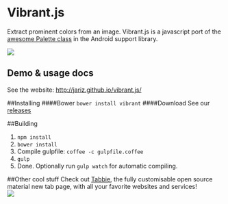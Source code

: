 # Vibrant.js
Extract prominent colors from an image.
Vibrant.js is a javascript port of the [awesome Palette class](https://developer.android.com/reference/android/support/v7/graphics/Palette.html) in the Android support library.

![](https://i.imgur.com/AxfT7hM.png)

## Demo & usage docs
See the website: http://jariz.github.io/vibrant.js/

##Installing
####Bower
`bower install vibrant`
####Download
See our [releases](https://github.com/jariz/vibrant.js/releases/)

##Building
1. `npm install`
1. `bower install`
1. Compile gulpfile: `coffee -c gulpfile.coffee`
2. `gulp`
3. Done. Optionally run `gulp watch` for automatic compiling.

##Other cool stuff
Check out [Tabbie](http://github.com/jariz/tabbie), the fully customisable open source material new tab page, with all your favorite websites and services!  
[![](https://cloud.githubusercontent.com/assets/1415847/7971420/f3dec05a-0a44-11e5-8ecb-fcac49e91f50.png)](http://github.com/jariz/tabbie)
